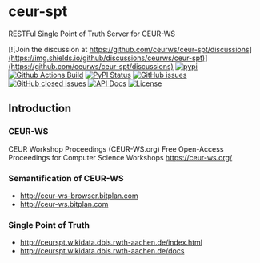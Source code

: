 # ceur-spt
RESTFul Single Point of Truth Server for CEUR-WS

[![Join the discussion at https://github.com/ceurws/ceur-spt/discussions](https://img.shields.io/github/discussions/ceurws/ceur-spt)](https://github.com/ceurws/ceur-spt/discussions)
[![pypi](https://img.shields.io/pypi/pyversions/pyCEURspt)](https://pypi.org/project/pyCEURspt/)
[![Github Actions Build](https://github.com/ceurws/ceur-spt/actions/workflows/build.yml/badge.svg)](https://github.com/ceurws/ceur-spt/actions/workflows/build.yml)
[![PyPI Status](https://img.shields.io/pypi/v/pyCEURspt.svg)](https://pypi.python.org/pypi/pyCEURspt/)
[![GitHub issues](https://img.shields.io/github/issues/ceurws/ceur-spt.svg)](https://github.com/ceurws/ceur-spt/issues)
[![GitHub closed issues](https://img.shields.io/github/issues-closed/ceurws/ceur-spt.svg)](https://github.com/ceurws/ceur-spt/issues/?q=is%3Aissue+is%3Aclosed)
[![API Docs](https://img.shields.io/badge/API-Documentation-blue)](https://ceurws.github.io/ceur-spt/) 
[![License](https://img.shields.io/github/license/ceurws/ceur-spt.svg)](https://www.apache.org/licenses/LICENSE-2.0)

## Introduction
### CEUR-WS
CEUR Workshop Proceedings (CEUR-WS.org)
Free Open-Access Proceedings for Computer Science Workshops
https://ceur-ws.org/
### Semantification of CEUR-WS
- http://ceur-ws-browser.bitplan.com
- http://ceur-ws.bitplan.com

### Single Point of Truth
- http://ceurspt.wikidata.dbis.rwth-aachen.de/index.html
- http://ceurspt.wikidata.dbis.rwth-aachen.de/docs
